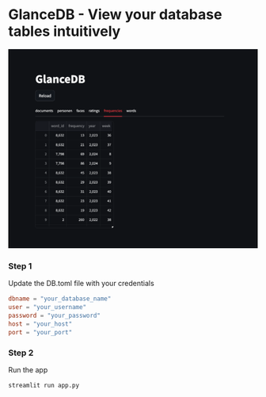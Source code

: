 # GlanceDB - View your database tables intuitively

![image](demo.png)

### Step 1
Update the DB.toml file with your credentials
```toml
dbname = "your_database_name"
user = "your_username"
password = "your_password"
host = "your_host"
port = "your_port"
```

### Step 2
Run the app
```bash
streamlit run app.py
```
